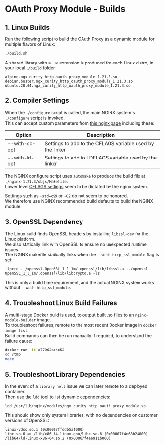# OAuth Proxy Module - Builds

## 1. Linux Builds

Run the following script to build the OAuth Proxy as a dynamic module for multiple flavors of Linux:

```bash
./build.sh
```

A shared library with a `.so` extension is produced for each Linux distro, in your local `./build` folder:

```text
alpine.ngx_curity_http_oauth_proxy_module_1.21.3.so
debian.buster.ngx_curity_http_oauth_proxy_module_1.21.3.so
ubuntu.20.04.ngx_curity_http_oauth_proxy_module_1.21.3.so
```

## 2. Compiler Settings

When the `./configure` script is called, the main NGINX system's `./configure` script is invoked.\
This can accept custom parameters from [this nginx page](http://nginx.org/en/docs/configure.html) including these:

| Option | Description |
| ------ | ----------- |
| --with-cc-opt | Settings to add to the CFLAGS variable used by the linker |
| --with-ld-opt | Settings to add to LDFLAGS variable used by the linker |

The NGINX configure script uses `automake` to produce the build file at `./nginx-1.21.3/objs/Makefile`.\
Lower level [CFLAGS settings](https://wiki.gentoo.org/wiki/CFLAGS#-O) seem to be dictated by the nginx system.

Settings such as `-std=c99` or `-O2` do not seem to be honored.\
We therefore use NGINX recommended build defaults to build the NGINX module.

## 3. OpenSSL Dependency

The Linux build finds OpenSSL headers by installing `libssl-dev` for the Linux platform.\
We also statically link with OpenSSL to ensure no unexpected runtime issues.\
The NGINX makefile statically links when the `--with-http_ssl_module` flag is set:

```text
-lpcre ../openssl-OpenSSL_1_1_1m/.openssl/lib/libssl.a ../openssl-OpenSSL_1_1_1m/.openssl/lib/libcrypto.a -lz
```

This is only a build time requirement, and the actual NGINX system works without  `--with-http_ssl_module`.

## 4. Troubleshoot Linux Build Failures

A multi-stage Docker build is used, to output built .so files to an `nginx-module-builder` image.\
To troubleshoot failures, remote to the most recent Docker image in `docker image list`.\
Build commands can then be run manually if required, to understand the failure cause:

```bash
docker run -it a77962ad4c52
cd /tmp
make
```

## 5. Troubleshoot Library Dependencies

In the event of a `library hell` issue we can later remote to a deployed container.\
Then use the `ldd` tool to list dynamic dependencies:

```bash
ldd /usr/lib/nginx/modules/ngx_curity_http_oauth_proxy_module.so 
```

This should show only system libraries, with no dependencies on customer versions of OpenSSL:

```text
linux-vdso.so.1 (0x00007ffddb5af000)
libc.so.6 => /lib/x86_64-linux-gnu/libc.so.6 (0x00007f4e68b24000)
/lib64/ld-linux-x86-64.so.2 (0x00007f4e6911b000)
```